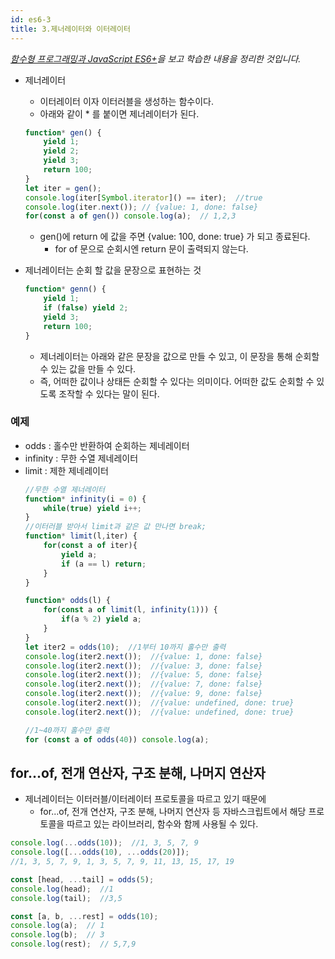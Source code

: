 ```yaml
---
id: es6-3
title: 3.제너레이터와 이터레이터
---
```

_[함수형 프로그래밍과 JavaScript ES6+](https://www.inflearn.com/course/functional-es6/dashboard)을 보고 학습한 내용을 정리한 것입니다._

- 제너레이터
    - 이터레이터 이자 이터러블을 생성하는 함수이다.
    - 아래와 같이 * 를 붙이면 제너레이터가 된다.
    ```js
    function* gen() {
        yield 1;
        yield 2;
        yield 3;
        return 100;
    }
    let iter = gen();
    console.log(iter[Symbol.iterator]() == iter);  //true
    console.log(iter.next()); // {value: 1, done: false}
    for(const a of gen()) console.log(a);  // 1,2,3
    ```
    - gen()에 return 에 값을 주면 {value: 100, done: true} 가 되고 종료된다. 
        - for of 문으로 순회시엔 return 문이 출력되지 않는다.

- 제너레이터는 순회 할 값을 문장으로 표현하는 것
    ```js
    function* genn() {
        yield 1;
        if (false) yield 2;
        yield 3;
        return 100;
    }
    ```
    - 제너레이터는 아래와 같은 문장을 값으로 만들 수 있고, 이 문장을 통해 순회할 수 있는 값을 만들 수 있다.
    - 즉, 어떠한 값이나 상태든 순회할 수 있다는 의미이다. 어떠한 값도 순회할 수 있도록 조작할 수 있다는 말이 된다.


### 예제
- odds : 홀수만 반환하여 순회하는 제네레이터
- infinity : 무한 수열 제네레이터
- limit : 제한 제네레이터
    ```js
    //무한 수열 제너레이터
    function* infinity(i = 0) {
        while(true) yield i++;
    }
    //이터러블 받아서 limit과 같은 값 만나면 break;
    function* limit(l,iter) {
        for(const a of iter){
            yield a;
            if (a == l) return;
        }
    }

    function* odds(l) {
        for(const a of limit(l, infinity(1))) {
            if(a % 2) yield a;
        }
    }
    let iter2 = odds(10);  //1부터 10까지 홀수만 출력
    console.log(iter2.next());  //{value: 1, done: false}
    console.log(iter2.next());  //{value: 3, done: false}
    console.log(iter2.next());  //{value: 5, done: false}
    console.log(iter2.next());  //{value: 7, done: false}
    console.log(iter2.next());  //{value: 9, done: false}
    console.log(iter2.next());  //{value: undefined, done: true}
    console.log(iter2.next());  //{value: undefined, done: true}

    //1~40까지 홀수만 출력
    for (const a of odds(40)) console.log(a);
    ```

## for...of, 전개 연산자, 구조 분해, 나머지 연산자
- 제너레이터는 이터러블/이터레이터 프로토콜을 따르고 있기 때문에 
    - for...of, 전개 연산자, 구조 분해, 나머지 연산자 등 자바스크립트에서 해당 프로토콜을 따르고 있는 라이브러리, 함수와 함께 사용될 수 있다.
```js
console.log(...odds(10));  //1, 3, 5, 7, 9
console.log([...odds(10), ...odds(20)]);
//1, 3, 5, 7, 9, 1, 3, 5, 7, 9, 11, 13, 15, 17, 19

const [head, ...tail] = odds(5);
console.log(head);  //1
console.log(tail);  //3,5

const [a, b, ...rest] = odds(10);
console.log(a);  // 1
console.log(b);  // 3
console.log(rest);  // 5,7,9
```